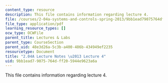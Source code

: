```yaml
---
content_type: resource
description: This file contains information regarding lecture 4.
file: /courses/2-04a-systems-and-controls-spring-2013/9bb1ead79075764dff205944e9623a6a_MIT2_04AS13_Lecture4.pdf
file_type: application/pdf
learning_resource_types: []
ocw_type: OCWFile
parent_title: Lectures & Labs
parent_type: CourseSection
parent_uid: 48e3d26a-5c3b-a400-486b-434949ef2235
resourcetype: Document
title: "2.04A Lecture Notes \u2013 Lecture 4"
uid: 9bb1ead7-9075-764d-ff20-5944e9623a6a
---
```

This file contains information regarding lecture 4.

